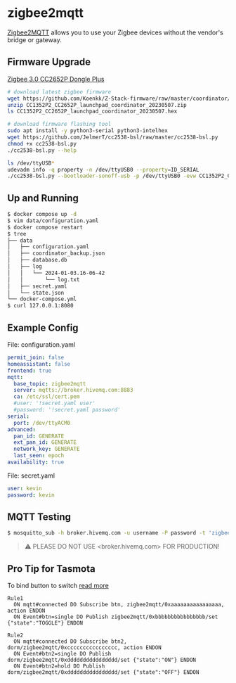 zigbee2mqtt
===========

[Zigbee2MQTT][1] allows you to use your Zigbee devices without the vendor's bridge or gateway.

## Firmware Upgrade

[Zigbee 3.0 CC2652P Dongle Plus][2]

```bash
# download latest zigbee firmware
wget https://github.com/Koenkk/Z-Stack-firmware/raw/master/coordinator/Z-Stack_3.x.0/bin/CC1352P2_CC2652P_launchpad_coordinator_20230507.zip
unzip CC1352P2_CC2652P_launchpad_coordinator_20230507.zip
ls CC1352P2_CC2652P_launchpad_coordinator_20230507.hex

# download firmware flashing tool
sudo apt install -y python3-serial python3-intelhex
wget https://github.com/JelmerT/cc2538-bsl/raw/master/cc2538-bsl.py
chmod +x cc2538-bsl.py
./cc2538-bsl.py --help

ls /dev/ttyUSB*
udevadm info -q property -n /dev/ttyUSB0 --property=ID_SERIAL
./cc2538-bsl.py --bootloader-sonoff-usb -p /dev/ttyUSB0 -evw CC1352P2_CC2652P_launchpad_coordinator_20230507.hex
```

## Up and Running

```bash
$ docker compose up -d
$ vim data/configuration.yaml
$ docker compose restart
$ tree
├── data
│   ├── configuration.yaml
│   ├── coordinator_backup.json
│   ├── database.db
│   ├── log
│   │   └── 2024-01-03.16-06-42
│   │       └── log.txt
│   ├── secret.yaml
│   └── state.json
└── docker-compose.yml
$ curl 127.0.0.1:8080
```

## Example Config

File: configuration.yaml

```yaml
permit_join: false
homeassistant: false
frontend: true
mqtt:
  base_topic: zigbee2mqtt
  server: mqtts://broker.hivemq.com:8883
  ca: /etc/ssl/cert.pem
  #user: '!secret.yaml user'
  #password: '!secret.yaml password'
serial:
  port: /dev/ttyACM0
advanced:
  pan_id: GENERATE
  ext_pan_id: GENERATE
  network_key: GENERATE
  last_seen: epoch
availability: true
```

File: secret.yaml

```yaml
user: kevin
password: kevin
```

## MQTT Testing

```bash
$ mosquitto_sub -h broker.hivemq.com -u username -P password -t 'zigbee2mqtt/+' -R -F '%I\t%t\t%p'
```

> :warning: PLEASE DO NOT USE <broker.hivemq.com> FOR PRODUCTION!

## Pro Tip for Tasmota

To bind button to switch [read more][3]

```
Rule1
  ON mqtt#connected DO Subscribe btn, zigbee2mqtt/0xaaaaaaaaaaaaaaaa, action ENDON
  ON Event#btn=single DO Publish zigbee2mqtt/0xbbbbbbbbbbbbbbbb/set {"state":"TOGGLE"} ENDON

Rule2
  ON mqtt#connected DO Subscribe btn2, dorm/zigbee2mqtt/0xcccccccccccccccc, action ENDON
  ON Event#btn2=single DO Publish dorm/zigbee2mqtt/0xdddddddddddddddd/set {"state":"ON"} ENDON
  ON Event#btn2=hold DO Publish dorm/zigbee2mqtt/0xdddddddddddddddd/set {"state":"OFF"} ENDON
```

[1]: <https://github.com/Koenkk/zigbee2mqtt>
[2]: <https://zigbee.blakadder.com/Sonoff_ZBDongle-P.html>
[3]: <https://tasmota.github.io/docs/MQTT/#subscribe>
